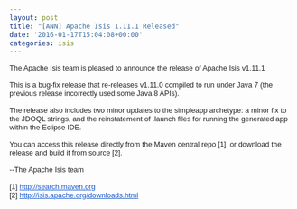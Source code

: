 ```yaml
---
layout: post
title: "[ANN] Apache Isis 1.11.1 Released"
date: '2016-01-17T15:04:08+00:00'
categories: isis
---
```

<div style="color: #222222; font-family: arial, sans-serif; font-size: 12.8px;">The Apache Isis team is pleased to announce the release of Apache Isis v1.11.1</div>
  <div style="color: #222222; font-family: arial, sans-serif; font-size: 12.8px;"><br /></div>
  <div style="color: #222222; font-family: arial, sans-serif; font-size: 12.8px;">This is a bug-fix release that re-releases v1.11.0 compiled to run under Java 7 (the previous release incorrectly used some Java 8 APIs).</div>
  <div style="color: #222222; font-family: arial, sans-serif; font-size: 12.8px;"><br /></div>
  <div style="color: #222222; font-family: arial, sans-serif; font-size: 12.8px;">The release also includes two minor updates to the simpleapp archetype: a minor fix to the JDOQL strings, and the reinstatement of .launch files for running the generated app within the Eclipse IDE.</div>
  <div style="color: #222222; font-family: arial, sans-serif; font-size: 12.8px;"><br /></div>
  <div style="color: #222222; font-family: arial, sans-serif; font-size: 12.8px;"><span style="font-size: 12.8px;">You can access this release directly from the Maven central repo [1], or download the release and build it from source [2].</span></div>
  <div style="color: #222222; font-family: arial, sans-serif; font-size: 12.8px;"><br /></div>
  <div style="color: #222222; font-family: arial, sans-serif; font-size: 12.8px;">--The Apache Isis team<br /></div>
  <div style="color: #222222; font-family: arial, sans-serif; font-size: 12.8px;"><br /></div>
  <div style="color: #222222; font-family: arial, sans-serif; font-size: 12.8px;"><span style="font-size: 12.8px;">[1]</span><span style="font-size: 12.8px;"> </span><a href="http://search.maven.org/" target="_blank" style="font-size: 12.8px; color: #1155cc;">http://search.maven.org</a></div>
  <div style="color: #222222; font-family: arial, sans-serif; font-size: 12.8px;">[2] <a href="http://isis.apache.org/downloads.html" target="_blank" style="color: #1155cc;">http://isis.apache.org/<wbr />downloads.html</a></div>
